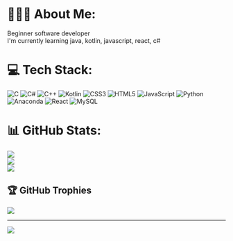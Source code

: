 # 👩🏽‍💻 About Me:
Beginner software developer<br>I'm currently learning java, kotlin, javascript, react, c#

# 💻 Tech Stack:
![C](https://img.shields.io/badge/c-%2300599C.svg?style=plastic&logo=c&logoColor=white) ![C#](https://img.shields.io/badge/c%23-%23239120.svg?style=plastic&logo=csharp&logoColor=white) ![C++](https://img.shields.io/badge/c++-%2300599C.svg?style=plastic&logo=c%2B%2B&logoColor=white) ![Kotlin](https://img.shields.io/badge/kotlin-%237F52FF.svg?style=plastic&logo=kotlin&logoColor=white) ![CSS3](https://img.shields.io/badge/css3-%231572B6.svg?style=plastic&logo=css3&logoColor=white) ![HTML5](https://img.shields.io/badge/html5-%23E34F26.svg?style=plastic&logo=html5&logoColor=white) ![JavaScript](https://img.shields.io/badge/javascript-%23323330.svg?style=plastic&logo=javascript&logoColor=%23F7DF1E) ![Python](https://img.shields.io/badge/python-3670A0?style=plastic&logo=python&logoColor=ffdd54) ![Anaconda](https://img.shields.io/badge/Anaconda-%2344A833.svg?style=plastic&logo=anaconda&logoColor=white) ![React](https://img.shields.io/badge/react-%2320232a.svg?style=plastic&logo=react&logoColor=%2361DAFB) ![MySQL](https://img.shields.io/badge/mysql-4479A1.svg?style=plastic&logo=mysql&logoColor=white)
# 📊 GitHub Stats:
![](https://github-readme-stats.vercel.app/api?username=zeynn007&theme=tokyonight&hide_border=false&include_all_commits=false&count_private=false)<br/>
![](https://github-readme-streak-stats.herokuapp.com/?user=zeynn007&theme=tokyonight&hide_border=false)<br/>
![](https://github-readme-stats.vercel.app/api/top-langs/?username=zeynn007&theme=tokyonight&hide_border=false&include_all_commits=false&count_private=false&layout=compact)

## 🏆 GitHub Trophies
![](https://github-profile-trophy.vercel.app/?username=zeynn007&theme=tokyonight&no-frame=false&no-bg=true&margin-w=4)

---
[![](https://visitcount.itsvg.in/api?id=zeynn007&icon=3&color=4)](https://visitcount.itsvg.in)

<!-- Proudly created with GPRM ( https://gprm.itsvg.in ) -->
